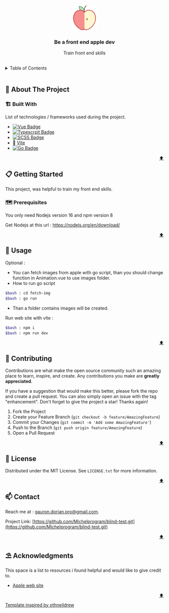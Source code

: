 <div id="top"></div>



<!-- PROJECT LOGO -->
<br />
<div align="center">
    <img src="./public/apple.png" alt="Logo" width="80" height="80">

  <h3 align="center">Be a front end apple dev</h3>

  <p align="center">Train front end skills</p>
</div>

 <br />  

<!-- TABLE OF CONTENTS -->
<details>
  <summary>Table of Contents</summary>
  <ol>
    <li>
      <a href="#about-the-project">🧭 About The Project</a>
      <ul>
        <li><a href="#built-with">🏗️ Built With</a></li>
      </ul>
    </li>
    <li>
      <a href="#getting-started">📋 Getting Started</a>
      <ul>
        <li><a href="#prerequisites">🗺️ Prerequisites</a></li>
        <li><a href="#installation">⚙️ Installation</a></li>
      </ul>
    </li>
    <li><a href="#usage">💾 Usage</a></li>
    <li><a href="#contributing">🔗 Contributing</a></li>
    <li><a href="#license">📰 License</a></li>
    <li><a href="#contact">📫 Contact</a></li>
    <li><a href="#acknowledgments">⛱️ Acknowledgments</a></li>
  </ol>
</details>

<br>



<!-- ABOUT THE PROJECT -->
## 🧭 About The Project

### 🏗️ Built With

List of technologies / frameworks used during the project.

* [![Vue Badge](https://img.shields.io/badge/Vue.js-35495E?style=for-the-badge&logo=vue.js&logoColor=4FC08D)](https://vuejs.org/)
* [![Typescrpit Badge](https://img.shields.io/badge/TypeScript-007ACC?style=for-the-badge&logo=typescript&logoColor=white)](https://www.typescriptlang.org/)
* [![SCSS Badge](https://img.shields.io/badge/Sass-CC6699?style=for-the-badge&logo=sass&logoColor=white)](https://sass-lang.com/)
* 🏃 [Vite](https://vitejs.dev/)
* [![Go Badge](https://img.shields.io/badge/Go-00ADD8?style=for-the-badge&logo=go&logoColor=white)](https://go.dev/)

<p align="right"><a href="#top">⬆️</a></p>




<!-- GETTING STARTED -->
## 📋 Getting Started

This project, was helpful to train my front end skills.

### 🗺️ Prerequisites

You only need Nodejs version 16 and npm version 8

Get Nodejs at this url : https://nodejs.org/en/download/

<p align="right"><a href="#top">⬆️</a></p>


<!-- USAGE EXAMPLES -->
## 💾 Usage

Optional : 
- You can fetch images from apple with go script, than you should change function in Animation.vue to use images folder.
- How to run go script
```bash
$bash : cd fetch-img
$bash : go run
```
- Than a folder contains images will be created.

Run web site with vite :

```bash
$bash : npm i
$bash : npm run dev
```



<p align="right"><a href="#top">⬆️</a></p>



<!-- CONTRIBUTING -->
## 🔗 Contributing

Contributions are what make the open source community such an amazing place to learn, inspire, and create. Any contributions you make are **greatly appreciated**.

If you have a suggestion that would make this better, please fork the repo and create a pull request. You can also simply open an issue with the tag "enhancement".
Don't forget to give the project a star! Thanks again!

1. Fork the Project
2. Create your Feature Branch (`git checkout -b feature/AmazingFeature`)
3. Commit your Changes (`git commit -m 'Add some AmazingFeature'`)
4. Push to the Branch (`git push origin feature/AmazingFeature`)
5. Open a Pull Request

<p align="right"><a href="#top">⬆️</a></p>




<!-- LICENSE -->
## 📰 License

Distributed under the MIT License. See `LICENSE.txt` for more information.

<p align="right"><a href="#top">⬆️</a></p>




<!-- CONTACT -->
## 📫 Contact

Reach me at : gauron.dorian.pro@gmail.com.

Project Link: [https://github.com/Michelprogram/blind-test.git](https://github.com/Michelprogram/blind-test.git)

<p align="right"><a href="#top">⬆️</a></p>




<!-- ACKNOWLEDGMENTS -->
## ⛱️ Acknowledgments

This space is a list to resources i found helpful and would like to give credit to.

* [Apple web site](https://www.apple.com/fr/macbook-pro-14-and-16/)

<p align="right"><a href="#top">⬆️</a></p>

<a href="https://github.com/othneildrew/Best-README-Template">Template inspired by othneildrew</a>